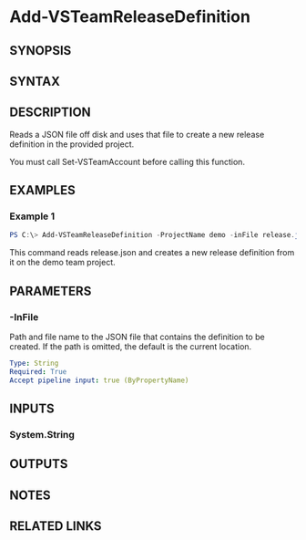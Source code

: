 <!-- #include "./common/header.md" -->

# Add-VSTeamReleaseDefinition

## SYNOPSIS

<!-- #include "./synopsis/Add-VSTeamReleaseDefinition.md" -->

## SYNTAX

## DESCRIPTION

Reads a JSON file off disk and uses that file to create a new release definition in the provided project.

You must call Set-VSTeamAccount before calling this function.

## EXAMPLES

### Example 1

```powershell
PS C:\> Add-VSTeamReleaseDefinition -ProjectName demo -inFile release.json
```

This command reads release.json and creates a new release definition from it on the demo team project.

## PARAMETERS

<!-- #include "./params/projectName.md" -->

### -InFile

Path and file name to the JSON file that contains the definition to be created. If the path is omitted, the default is the current location.

```yaml
Type: String
Required: True
Accept pipeline input: true (ByPropertyName)
```

## INPUTS

### System.String

## OUTPUTS

## NOTES

<!-- #include "./common/prerequisites.md" -->

## RELATED LINKS

<!-- #include "./common/related.md" -->